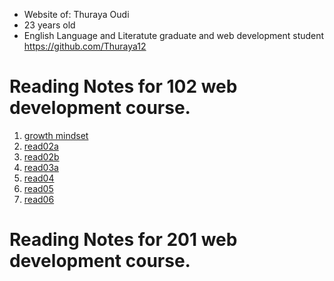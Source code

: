 * Website of: Thuraya Oudi
* 23 years old
*  English Language and Literatute graduate and web development student https://github.com/Thuraya12

# Reading Notes for 102 web development course.

1. [growth mindset](growthmindset.md)  
2. [read02a](read02a.md)
3. [read02b](read02b.md)
4. [read03a](read03a.md)
5. [read04](read04.md)
6. [read05](read05.md)
7. [read06](read06.md)


# Reading Notes for 201 web development course.
